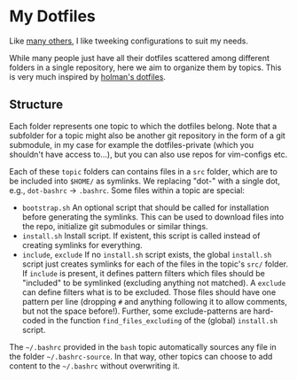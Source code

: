 # My Dotfiles

Like [many others](https://dotfiles.github.io), I like tweeking configurations to suit my needs.

While many people just have all their dotfiles scattered among different folders in a single repository, here we aim to organize them by topics.
This is very much inspired by [holman's dotfiles](https://github.com/holman/dotfiles).


## Structure
Each folder represents one topic to which the dotfiles belong.
Note that a subfolder for a topic might also be another git repository in the form of a git submodule, in my case for example the dotfiles-private (which you shouldn't have access to...), but you can also use repos for vim-configs etc.

Each of these `topic` folders can contains files in a `src` folder, which are to be included into `$HOME/` as symlinks. 
We replacing "dot-" with a single dot, e.g., `dot-bashrc` -> `.bashrc`.
Some files within a topic are special:

- `bootstrap.sh`
	An optional script that should be called for installation before generating the symlinks.
	This can be used to download files into the repo, initialize git submodules or similar things.
- `install.sh`
	Install script. If existent, this script is called instead of creating symlinks for everything.
- `include`, `exclude`
	If no `install.sh` script exists, the global `install.sh` script just creates symlinks for each of the files in the topic's `src/` folder.
	If `include` is present, it defines pattern filters which files should be "included" to be symlinked (excluding anything not matched).
	A `exclude` can define filters what is to be excluded.
	Those files should have one pattern per line (dropping `#` and anything following it to allow comments, but not the space before!).
	Further, some exclude-patterns are hard-coded in the function `find_files_excluding` of the (global) `install.sh` script.

The `~/.bashrc` provided in the `bash` topic automatically sources any file in the folder `~/.bashrc-source`.
In that way, other topics can choose to add content to the `~/.bashrc` without overwriting it.
